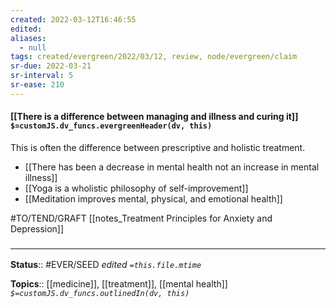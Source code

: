 ```yaml
---
created: 2022-03-12T16:46:55 
edited: 
aliases:
  - null
tags: created/evergreen/2022/03/12, review, node/evergreen/claim
sr-due: 2022-03-21
sr-interval: 5
sr-ease: 210
---
```


#### [[There is a difference between managing and illness and curing it]] `$=customJS.dv_funcs.evergreenHeader(dv, this)`

This is often the difference between prescriptive and holistic treatment.

- [[There has been a decrease in mental health not an increase in mental illness]]
- [[Yoga is a wholistic philosophy of self-improvement]]
- [[Meditation improves mental, physical, and emotional health]]

#TO/TEND/GRAFT [[notes_Treatment Principles for Anxiety and Depression]]

### <hr class="footnote"/>

**Status**:: #EVER/SEED 
*edited `=this.file.mtime`*

**Topics**:: [[medicine]], [[treatment]], [[mental health]]
*`$=customJS.dv_funcs.outlinedIn(dv, this)`*

